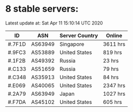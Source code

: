 # 8 stable servers:

Latest update at: Sat Apr 11 15:10:14 UTC 2020

| ID | ASN | Server Country | Online |
| -- | --- | -------------- | ------ |
| #.7F1D | AS63949 | Singapore | 3611 hrs |
| #.9FC3 | AS53889 | United States | 819 hrs |
| #.1F2B | AS49392 | Russia | 23 hrs |
| #.C133 | AS51659 | Russia | 79 hrs |
| #.C348 | AS35913 | United States | 84 hrs |
| #.E069 | AS40065 | United States | 2347 hrs |
| #.2A79 | AS63949 | Japan | 1027 hrs |
| #.F7DA | AS45102 | United States | 605 hrs |

